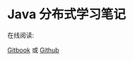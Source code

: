 # Java 分布式学习笔记

在线阅读:

[Gitbook](https://www.gitbook.com/book/steveguoshao/study-notes/details)  或 [Github](https://github.com/steveguoshao/study-notes)



